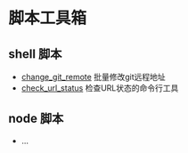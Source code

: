 # 脚本工具箱

## shell 脚本
- [change_git_remote](./change_git_remote/index.sh) 批量修改git远程地址
- [check_url_status](./check_url_status/README.md) 检查URL状态的命令行工具


## node 脚本
- ...